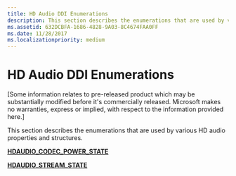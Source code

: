 ```yaml
---
title: HD Audio DDI Enumerations
description: This section describes the enumerations that are used by various HD audio properties and structures.
ms.assetid: 632DCBFA-1686-4828-9A03-8C4674FAA0FF
ms.date: 11/28/2017
ms.localizationpriority: medium
---
```


# HD Audio DDI Enumerations


\[Some information relates to pre-released product which may be substantially modified before it's commercially released. Microsoft makes no warranties, express or implied, with respect to the information provided here.\]

This section describes the enumerations that are used by various HD audio properties and structures.

[**HDAUDIO\_CODEC\_POWER\_STATE**](https://docs.microsoft.com/windows-hardware/drivers/ddi/hdaudio/ne-hdaudio-_hdaudio_codec_power_state)

[**HDAUDIO\_STREAM\_STATE**](https://docs.microsoft.com/windows-hardware/drivers/ddi/hdaudio/ne-hdaudio-_hdaudio_stream_state)

 

 





